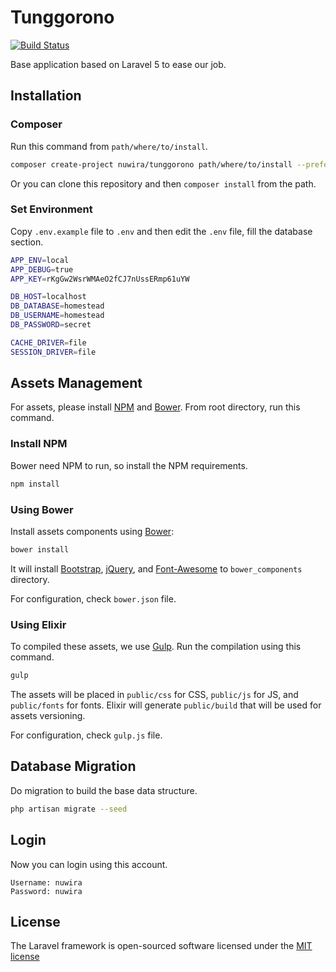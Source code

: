 # Tunggorono

[![Build Status](https://travis-ci.org/Nuwira/tunggorono.svg)](https://travis-ci.org/Nuwira/tunggorono)

Base application based on Laravel 5 to ease our job.

## Installation

### Composer

Run this command from `path/where/to/install`.

```bash
composer create-project nuwira/tunggorono path/where/to/install --prefer-dist --dev
```

Or you can clone this repository and then `composer install` from the path.

### Set Environment

Copy `.env.example` file to `.env` and then edit the `.env` file, fill the database section.

```bash
APP_ENV=local
APP_DEBUG=true
APP_KEY=rKgGw2WsrWMAeO2fCJ7nUssERmp61uYW

DB_HOST=localhost
DB_DATABASE=homestead
DB_USERNAME=homestead
DB_PASSWORD=secret

CACHE_DRIVER=file
SESSION_DRIVER=file
```

## Assets Management

For assets, please install [NPM](https://www.npmjs.com) and [Bower](http://bower.io). From root directory, run this command.

### Install NPM

Bower need NPM to run, so install the NPM requirements.

```bash
npm install
```

### Using Bower

Install assets components using [Bower](http://bower.io):

```bash
bower install
```

It will install [Bootstrap](http://getbootstrap.com), [jQuery](https://jquery.com), and [Font-Awesome](http://fontawesome.io) to `bower_components` directory.

For configuration, check `bower.json` file.

### Using Elixir

To compiled these assets, we use [Gulp](http://gulpjs.com). Run the compilation using this command.

```bash
gulp
```

The assets will be placed in `public/css` for CSS, `public/js` for JS, and `public/fonts` for fonts. Elixir will generate `public/build` that will be used for assets versioning.

For configuration, check `gulp.js` file.

## Database Migration

Do migration to build the base data structure.

```bash
php artisan migrate --seed
```

## Login

Now you can login using this account.

```
Username: nuwira
Password: nuwira
```

## License

The Laravel framework is open-sourced software licensed under the [MIT license](http://opensource.org/licenses/MIT)
